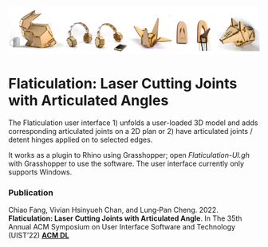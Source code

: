 ![Flaticulation Objects](/docs/assets/Header.png) 
# Flaticulation: Laser Cutting Joints with Articulated Angles

The Flaticulation user interface 1) unfolds a user-loaded 3D model and adds corresponding articulated joints on a 2D plan or 2) have articulated joints / detent hinges applied on to selected edges.

It works as a plugin to Rhino using Grasshopper; open _Flaticulation-UI.gh_ with Grasshopper to use the software. 
The user interface currently only supports Windows.   


### Publication
Chiao Fang, Vivian Hsinyueh Chan, and Lung‑Pan Cheng. 2022. **Flaticulation: Laser Cutting Joints with Articulated Angle**. 
In The 35th Annual ACM Symposium on User Interface Software and Technology (UIST’22)
**[ACM DL](https://doi.org/10.1145/3526113.3545695)**
